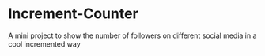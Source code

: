 # Increment-Counter
A mini project to show the number of followers on different social media in a cool incremented way
